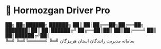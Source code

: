 # 🚗 Hormozgan Driver Pro
██╗  ██╗██████╗ ██████╗ 
██║  ██║██╔══██╗██╔══██╗
███████║██║  ██║██████╔╝
██╔══██║██║  ██║██╔═══╝ 
██║  ██║██████╔╝██║     
╚═╝  ╚═╝╚═════╝ ╚═╝
سامانه مدیریت رانندگان استان هرمزگان
